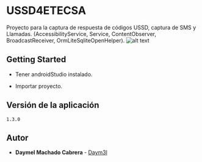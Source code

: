 # USSD4ETECSA
Proyecto para la captura de respuesta de códigos USSD, captura de SMS y Llamadas. (AccessibilityService, Service, ContentObserver, BroadcastReceiver, OrmLiteSqliteOpenHelper).
![alt text](https://raw.githubusercontent.com/Daym3l/USSD4ETECSA/blob/master/sample_img/principal.png)

## Getting Started

* Tener androidStudio instalado.

* Importar proyecto.

## Versión de la aplicación
```1.3.0```

## Autor

* **Daymel Machado Cabrera** - [Daym3l](https://github.com/Daym3l)
